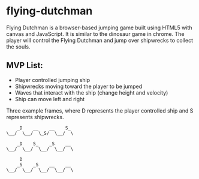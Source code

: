 # flying-dutchman
Flying Dutchman is a browser-based jumping game built using HTML5 with canvas and JavaScript.  It is similar to the dinosaur game in chrome.  The player will control the Flying Dutchman and jump over shipwrecks to collect the souls.
## MVP List:
+ Player controlled jumping ship
+ Shipwrecks moving toward the player to be jumped
+ Waves that interact with the ship (change height and velocity)
+ Ship can move left and right

Three example frames, where D represents the player controlled ship and S represents shipwrecks.

```
    _D    __    __    S_
\__/  \__/  \_S/  \__/  \
```

```
    _D    S_    _S    __
\__/  \__/  \__/  \__/  \
```

```  
     D
    _S    _S    __    __
\__/  \__/  \__/  \__/  \
```
